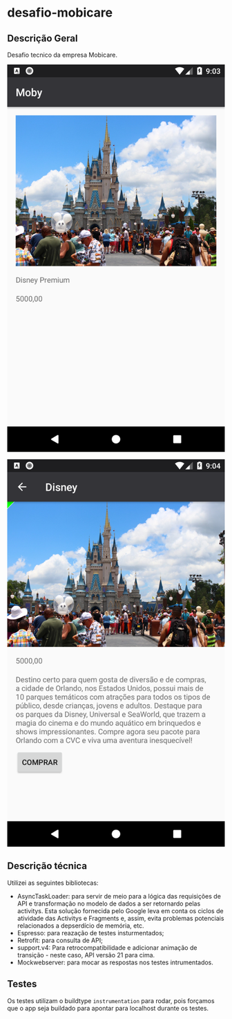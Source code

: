 # desafio-mobicare

## Descrição Geral

Desafio tecnico da empresa Mobicare.

![tela de listagem](captures/Screenshot_1523145822.png)

![tela de detalhes](captures/Screenshot_1523145868.png)

## Descrição técnica

Utilizei as seguintes bibliotecas:
- AsyncTaskLoader: para servir de meio para a lógica das requisições de API e transformação no modelo de dados a ser retornardo pelas activitys. Esta solução fornecida pelo Google leva em conta os ciclos de atividade das Activitys e Fragments e, assim, evita problemas potenciais relacionados a depserdício de memória, etc.
- Espresso: para reazação de testes insturmentados;
- Retrofit: para consulta de API;
- support.v4: Para retrocompatibilidade e adicionar animação de transição - neste caso, API versão 21 para cima.
- Mockwebserver: para mocar as respostas nos testes intrumentados.


## Testes

Os testes utilizam o buildtype ```instrumentation``` para rodar, pois forçamos que o app seja buildado para apontar para localhost durante os testes.
